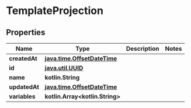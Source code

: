 
# TemplateProjection

## Properties
Name | Type | Description | Notes
------------ | ------------- | ------------- | -------------
**createdAt** | [**java.time.OffsetDateTime**](java.time.OffsetDateTime.md) |  | 
**id** | [**java.util.UUID**](java.util.UUID.md) |  | 
**name** | **kotlin.String** |  | 
**updatedAt** | [**java.time.OffsetDateTime**](java.time.OffsetDateTime.md) |  | 
**variables** | **kotlin.Array&lt;kotlin.String&gt;** |  | 



